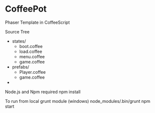# CoffeePot
Phaser Template in CoffeeScript

Source Tree
+	states/
	+	boot.coffee
	+	load.coffee
	+	menu.coffee
	+	game.coffee
+	prefabs/
	+	Player.coffee
	+	game.coffee
+	


Node.js and Npm required
	npm install

To run from local grunt module (windows)
	node_modules/.bin/grunt
	npm start

